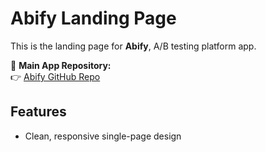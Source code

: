 # Abify Landing Page

This is the landing page for **Abify**, A/B testing platform app.

📄 **Main App Repository:**  
👉 [Abify GitHub Repo](https://github.com/irakligeek/abify)

## Features

- Clean, responsive single-page design

